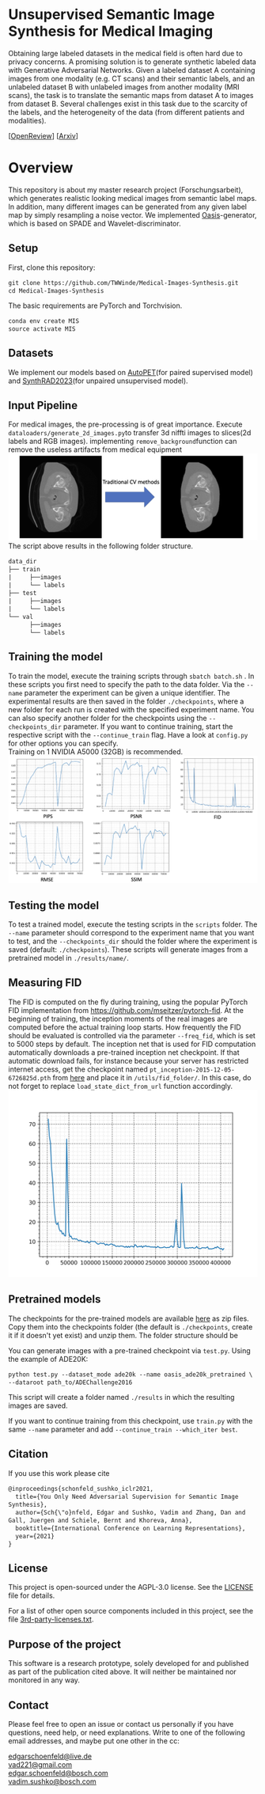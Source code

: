 # Unsupervised Semantic Image Synthesis for Medical Imaging


Obtaining large labeled datasets in the medical field is often hard due to privacy concerns. A 
promising solution is to generate synthetic labeled data with Generative Adversarial Networks. 
Given a labeled dataset A containing images from one modality (e.g. CT scans) and their semantic 
labels, and an unlabeled dataset B with unlabeled images from another modality (MRI scans), the 
task is to translate the semantic maps from dataset A to images from dataset B. Several challenges 
exist in this task due to the scarcity of the labels, and the heterogeneity of the data (from different 
patients and modalities).

[[OpenReview](https://openreview.net/forum?id=yvQKLaqNE6M)]  [[Arxiv](https://arxiv.org/abs/2012.04781)]  

# Overview

This repository is about my master research project (Forschungsarbeit), which generates realistic looking medical images from semantic label maps. In addition, many different images can be generated from any given label map by simply resampling a noise vector.
We implemented [Oasis](https://arxiv.org/abs/2012.04781)-generator, which is based on SPADE and Wavelet-discriminator.


## Setup
First, clone this repository:
```
git clone https://github.com/TWWinde/Medical-Images-Synthesis.git
cd Medical-Images-Synthesis
```

The basic requirements are PyTorch and Torchvision.
```
conda env create MIS
source activate MIS
```
## Datasets

We implement our models based on [AutoPET](https://autopet.grand-challenge.org)(for paired supervised model) and [SynthRAD2023](https://synthrad2023.grand-challenge.org)(for unpaired unsupervised model).

## Input Pipeline
For medical images, the pre-processing is of great importance.
Execute ```dataloaders/generate_2d_images.py```to transfer 3d niffti images to slices(2d labels and RGB images).
implementing ```remove_background```function can remove the useless artifacts from medical equipment 
![img.png](https://github.com/TWWinde/Medical-Images-Synthesis/blob/main/assert/WechatIMG3102.png)
The script above results in the following folder structure.
```
data_dir
├── train
|     ├──images
|     └── labels                 
├── test
|     ├──images 
|     └── labels
└── val
      ├──images
      └── labels
```

## Training the model

To train the model, execute the training scripts through ```sbatch batch.sh``` . 
In these scripts you first need to specify the path to the data folder. 
Via the ```--name``` parameter the experiment can be given a unique identifier. 
The experimental results are then saved in the folder ```./checkpoints```, where a new folder for each run is created with the specified experiment name. 
You can also specify another folder for the checkpoints using the ```--checkpoints_dir``` parameter.
If you want to continue training, start the respective script with the ```--continue_train``` flag. 
Have a look at ```config.py``` for other options you can specify.  
Training on 1 NVIDIA A5000 (32GB) is recommended.
![img.png](https://github.com/TWWinde/Medical-Images-Synthesis/blob/main/assert/metrics.png)

## Testing the model

To test a trained model, execute the testing scripts in the ```scripts``` folder. The ```--name``` parameter should correspond to the experiment name that you want to test, and the ```--checkpoints_dir``` should the folder where the experiment is saved (default: ```./checkpoints```). These scripts will generate images from a pretrained model in ```./results/name/```.


## Measuring FID

The FID is computed on the fly during training, using the popular PyTorch FID implementation from https://github.com/mseitzer/pytorch-fid. 
At the beginning of training, the inception moments of the real images are computed before the actual training loop starts. 
How frequently the FID should be evaluated is controlled via the parameter ```--freq_fid```, which is set to 5000 steps by default.
The inception net that is used for FID computation automatically downloads a pre-trained inception net checkpoint. 
If that automatic download fails, for instance because your server has restricted internet access, get the checkpoint named ```pt_inception-2015-12-05-6726825d.pth``` from [here](https://www.dropbox.com/sh/nf6of02pyk84zjg/AAC8hnnj0T_MAiPx3tzdAyiWa?dl=0) and place it in ```/utils/fid_folder/```. In this case, do not forget to replace ```load_state_dict_from_url``` function accordingly.
![img.png](https://github.com/TWWinde/Medical-Images-Synthesis/blob/main/assert/plot_fid.png)

## Pretrained models

The checkpoints for the pre-trained models are available [here](https://www.dropbox.com/sh/nf6of02pyk84zjg/AAC8hnnj0T_MAiPx3tzdAyiWa?dl=0) as zip files. Copy them into the checkpoints folder (the default is ```./checkpoints```, create it if it doesn't yet exist) and unzip them. The folder structure should be  

You can generate images with a pre-trained checkpoint via ```test.py```. Using the example of ADE20K:
```
python test.py --dataset_mode ade20k --name oasis_ade20k_pretrained \
--dataroot path_to/ADEChallenge2016
```
This script will create a folder named ```./results``` in which the resulting images are saved.

If you want to continue training from this checkpoint, use ```train.py``` with the same ```--name``` parameter and add ```--continue_train --which_iter best```.
## Citation
If you use this work please cite
```
@inproceedings{schonfeld_sushko_iclr2021,
  title={You Only Need Adversarial Supervision for Semantic Image Synthesis},
  author={Sch{\"o}nfeld, Edgar and Sushko, Vadim and Zhang, Dan and Gall, Juergen and Schiele, Bernt and Khoreva, Anna},
  booktitle={International Conference on Learning Representations},
  year={2021}
}   
```

## License

This project is open-sourced under the AGPL-3.0 license. See the
[LICENSE](LICENSE) file for details.

For a list of other open source components included in this project, see the
file [3rd-party-licenses.txt](3rd-party-licenses.txt).

## Purpose of the project

This software is a research prototype, solely developed for and published as
part of the publication cited above. It will neither be
maintained nor monitored in any way.

## Contact
Please feel free to open an issue or contact us personally if you have questions, need help, or need explanations.
Write to one of the following email addresses, and maybe put one other in the cc:

edgarschoenfeld@live.de  
vad221@gmail.com  
edgar.schoenfeld@bosch.com  
vadim.sushko@bosch.com  

